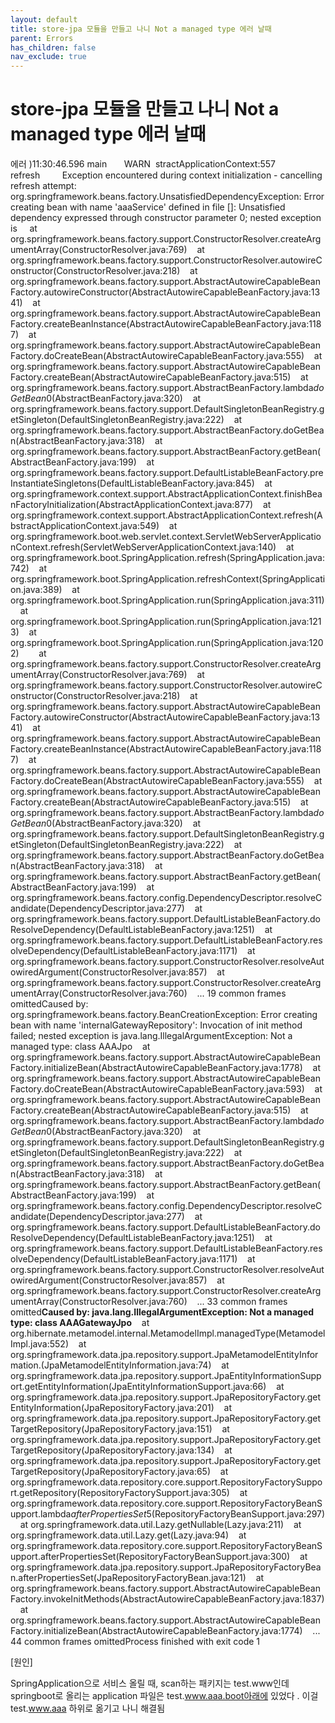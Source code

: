 ```yaml
---
layout: default
title: store-jpa 모듈을 만들고 나니 Not a managed type 에러 날때
parent: Errors
has_children: false
nav_exclude: true
---
```


# store-jpa 모듈을 만들고 나니 Not a managed type 에러 날때

에러 )11:30:46.596 main       WARN  stractApplicationContext:557 refresh         Exception encountered during context initialization - cancelling refresh attempt: org.springframework.beans.factory.UnsatisfiedDependencyException: Error creating bean with name 'aaaService' defined in file []: Unsatisfied dependency expressed through constructor parameter 0; nested exception is     at org.springframework.beans.factory.support.ConstructorResolver.createArgumentArray(ConstructorResolver.java:769)    at org.springframework.beans.factory.support.ConstructorResolver.autowireConstructor(ConstructorResolver.java:218)    at org.springframework.beans.factory.support.AbstractAutowireCapableBeanFactory.autowireConstructor(AbstractAutowireCapableBeanFactory.java:1341)    at org.springframework.beans.factory.support.AbstractAutowireCapableBeanFactory.createBeanInstance(AbstractAutowireCapableBeanFactory.java:1187)    at org.springframework.beans.factory.support.AbstractAutowireCapableBeanFactory.doCreateBean(AbstractAutowireCapableBeanFactory.java:555)    at org.springframework.beans.factory.support.AbstractAutowireCapableBeanFactory.createBean(AbstractAutowireCapableBeanFactory.java:515)    at org.springframework.beans.factory.support.AbstractBeanFactory.lambda$doGetBean$0(AbstractBeanFactory.java:320)    at org.springframework.beans.factory.support.DefaultSingletonBeanRegistry.getSingleton(DefaultSingletonBeanRegistry.java:222)    at org.springframework.beans.factory.support.AbstractBeanFactory.doGetBean(AbstractBeanFactory.java:318)    at org.springframework.beans.factory.support.AbstractBeanFactory.getBean(AbstractBeanFactory.java:199)    at org.springframework.beans.factory.support.DefaultListableBeanFactory.preInstantiateSingletons(DefaultListableBeanFactory.java:845)    at org.springframework.context.support.AbstractApplicationContext.finishBeanFactoryInitialization(AbstractApplicationContext.java:877)    at org.springframework.context.support.AbstractApplicationContext.refresh(AbstractApplicationContext.java:549)    at org.springframework.boot.web.servlet.context.ServletWebServerApplicationContext.refresh(ServletWebServerApplicationContext.java:140)    at org.springframework.boot.SpringApplication.refresh(SpringApplication.java:742)    at org.springframework.boot.SpringApplication.refreshContext(SpringApplication.java:389)    at org.springframework.boot.SpringApplication.run(SpringApplication.java:311)    at org.springframework.boot.SpringApplication.run(SpringApplication.java:1213)    at org.springframework.boot.SpringApplication.run(SpringApplication.java:1202)        at org.springframework.beans.factory.support.ConstructorResolver.createArgumentArray(ConstructorResolver.java:769)    at org.springframework.beans.factory.support.ConstructorResolver.autowireConstructor(ConstructorResolver.java:218)    at org.springframework.beans.factory.support.AbstractAutowireCapableBeanFactory.autowireConstructor(AbstractAutowireCapableBeanFactory.java:1341)    at org.springframework.beans.factory.support.AbstractAutowireCapableBeanFactory.createBeanInstance(AbstractAutowireCapableBeanFactory.java:1187)    at org.springframework.beans.factory.support.AbstractAutowireCapableBeanFactory.doCreateBean(AbstractAutowireCapableBeanFactory.java:555)    at org.springframework.beans.factory.support.AbstractAutowireCapableBeanFactory.createBean(AbstractAutowireCapableBeanFactory.java:515)    at org.springframework.beans.factory.support.AbstractBeanFactory.lambda$doGetBean$0(AbstractBeanFactory.java:320)    at org.springframework.beans.factory.support.DefaultSingletonBeanRegistry.getSingleton(DefaultSingletonBeanRegistry.java:222)    at org.springframework.beans.factory.support.AbstractBeanFactory.doGetBean(AbstractBeanFactory.java:318)    at org.springframework.beans.factory.support.AbstractBeanFactory.getBean(AbstractBeanFactory.java:199)    at org.springframework.beans.factory.config.DependencyDescriptor.resolveCandidate(DependencyDescriptor.java:277)    at org.springframework.beans.factory.support.DefaultListableBeanFactory.doResolveDependency(DefaultListableBeanFactory.java:1251)    at org.springframework.beans.factory.support.DefaultListableBeanFactory.resolveDependency(DefaultListableBeanFactory.java:1171)    at org.springframework.beans.factory.support.ConstructorResolver.resolveAutowiredArgument(ConstructorResolver.java:857)    at org.springframework.beans.factory.support.ConstructorResolver.createArgumentArray(ConstructorResolver.java:760)    ... 19 common frames omittedCaused by: org.springframework.beans.factory.BeanCreationException: Error creating bean with name 'internalGatewayRepository': Invocation of init method failed; nested exception is java.lang.IllegalArgumentException: Not a managed type: class AAAJpo    at org.springframework.beans.factory.support.AbstractAutowireCapableBeanFactory.initializeBean(AbstractAutowireCapableBeanFactory.java:1778)    at org.springframework.beans.factory.support.AbstractAutowireCapableBeanFactory.doCreateBean(AbstractAutowireCapableBeanFactory.java:593)    at org.springframework.beans.factory.support.AbstractAutowireCapableBeanFactory.createBean(AbstractAutowireCapableBeanFactory.java:515)    at org.springframework.beans.factory.support.AbstractBeanFactory.lambda$doGetBean$0(AbstractBeanFactory.java:320)    at org.springframework.beans.factory.support.DefaultSingletonBeanRegistry.getSingleton(DefaultSingletonBeanRegistry.java:222)    at org.springframework.beans.factory.support.AbstractBeanFactory.doGetBean(AbstractBeanFactory.java:318)    at org.springframework.beans.factory.support.AbstractBeanFactory.getBean(AbstractBeanFactory.java:199)    at org.springframework.beans.factory.config.DependencyDescriptor.resolveCandidate(DependencyDescriptor.java:277)    at org.springframework.beans.factory.support.DefaultListableBeanFactory.doResolveDependency(DefaultListableBeanFactory.java:1251)    at org.springframework.beans.factory.support.DefaultListableBeanFactory.resolveDependency(DefaultListableBeanFactory.java:1171)    at org.springframework.beans.factory.support.ConstructorResolver.resolveAutowiredArgument(ConstructorResolver.java:857)    at org.springframework.beans.factory.support.ConstructorResolver.createArgumentArray(ConstructorResolver.java:760)    ... 33 common frames omitted**Caused by: java.lang.IllegalArgumentException: Not a managed type: class AAAGatewayJpo**    at org.hibernate.metamodel.internal.MetamodelImpl.managedType(MetamodelImpl.java:552)    at org.springframework.data.jpa.repository.support.JpaMetamodelEntityInformation.<init>(JpaMetamodelEntityInformation.java:74)    at org.springframework.data.jpa.repository.support.JpaEntityInformationSupport.getEntityInformation(JpaEntityInformationSupport.java:66)    at org.springframework.data.jpa.repository.support.JpaRepositoryFactory.getEntityInformation(JpaRepositoryFactory.java:201)    at org.springframework.data.jpa.repository.support.JpaRepositoryFactory.getTargetRepository(JpaRepositoryFactory.java:151)    at org.springframework.data.jpa.repository.support.JpaRepositoryFactory.getTargetRepository(JpaRepositoryFactory.java:134)    at org.springframework.data.jpa.repository.support.JpaRepositoryFactory.getTargetRepository(JpaRepositoryFactory.java:65)    at org.springframework.data.repository.core.support.RepositoryFactorySupport.getRepository(RepositoryFactorySupport.java:305)    at org.springframework.data.repository.core.support.RepositoryFactoryBeanSupport.lambda$afterPropertiesSet$5(RepositoryFactoryBeanSupport.java:297)    at org.springframework.data.util.Lazy.getNullable(Lazy.java:211)    at org.springframework.data.util.Lazy.get(Lazy.java:94)    at org.springframework.data.repository.core.support.RepositoryFactoryBeanSupport.afterPropertiesSet(RepositoryFactoryBeanSupport.java:300)    at org.springframework.data.jpa.repository.support.JpaRepositoryFactoryBean.afterPropertiesSet(JpaRepositoryFactoryBean.java:121)    at org.springframework.beans.factory.support.AbstractAutowireCapableBeanFactory.invokeInitMethods(AbstractAutowireCapableBeanFactory.java:1837)    at org.springframework.beans.factory.support.AbstractAutowireCapableBeanFactory.initializeBean(AbstractAutowireCapableBeanFactory.java:1774)    ... 44 common frames omittedProcess finished with exit code 1

[원인]

SpringApplication으로 서비스 올릴 때, scan하는 패키지는 test.www인데 springboot로 올리는 application 파일은 test.www.aaa.boot아래에 있었다 . 이걸 test.www.aaa 하위로 옮기고 나니 해결됨